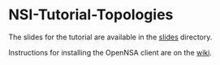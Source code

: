 NSI-Tutorial-Topologies
=======================

The slides for the tutorial are available in the [slides](https://github.com/jeroenh/NSI-Tutorial-Topologies/tree/master/slides) directory.

Instructions for installing the OpenNSA client are on the [wiki](http://github.com/jeroenh/NSI-Tutorial-Topologies/wiki).

